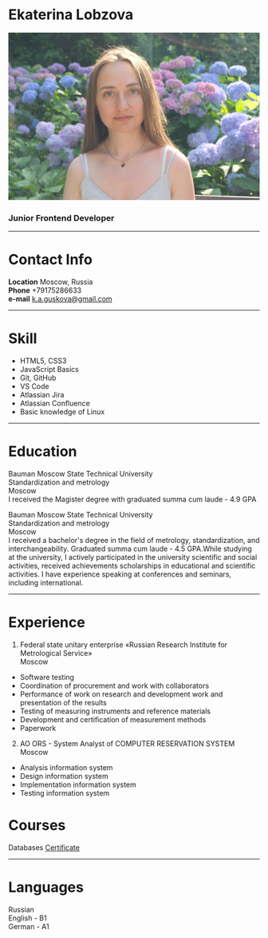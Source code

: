# Ekaterina Lobzova
![Foto](https://github.com/KatrineA/rsschool-cv/blob/e59ca5ac09009516a834d553feb45c08b28c0107/DSCF2295.JPG)

### Junior Frontend Developer

***********************
# Contact Info

**Location** Moscow, Russia  
**Phone** +79175286633  
**e-mail** k.a.guskova@gmail.com

************************
# Skill

* HTML5, CSS3
* JavaScript Basics
* Git, GitHub
* VS Code
* Atlassian Jira
* Atlassian Confluence
* Basic knowledge of Linux

**************************
# Education
Bauman Moscow State Technical University  
Standardization and metrology  
Moscow  
I received the Magister degree with graduated summa cum laude - 4.9 GPA  

Bauman Moscow State Technical University  
Standardization and metrology  
Moscow  
I received a bachelor's degree in the field of metrology, standardization, and interchangeability. Graduated summa cum laude - 4.5 GPA.While studying at the university, I actively participated in the university scientific and social activities, received achievements scholarships in educational and scientific activities. I have experience speaking at conferences and seminars, including international.

************************
# Experience
1. Federal state unitary enterprise «Russian Research Institute for Metrological Service»  
Moscow  
* Software testing 
* Сoordination of procurement and work with collaborators 
* Performance of work on research and development work and presentation of the results 
* Testing of measuring instruments and reference materials 
* Development and certification of measurement methods 
* Paperwork

2. AO ORS - System Analyst of COMPUTER RESERVATION SYSTEM  
Moscow  

* Analysis information system
* Design information system
* Implementation information system
* Testing information system

# Courses
Databases
[Certificate](https://coursera.org/share/a6bc853afa8ee08be729c4b47429a385)

********************************
# Languages
Russian  
English - B1  
German - A1  
